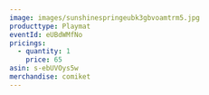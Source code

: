 ```yaml
---
image: images/sunshinespringeubk3gbvoamtrm5.jpg
producttype: Playmat
eventId: eUBdWMfNo
pricings:
  - quantity: 1
    price: 65
asin: s-ebUVOys5w
merchandise: comiket
---
```

